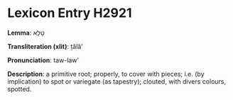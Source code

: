 # Lexicon Entry H2921

**Lemma**: טָלָא

**Transliteration (xlit)**: ṭâlâʼ

**Pronunciation**: taw-law'

**Description**:
a primitive root; properly, to cover with pieces; i.e. (by implication) to spot or variegate (as tapestry); clouted, with divers colours, spotted.
